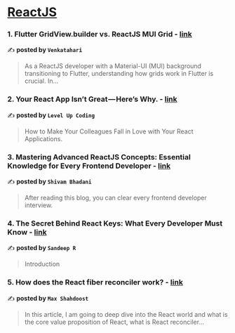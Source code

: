 
<h1><a href=https://medium.com/tag/reactjs/recommended target="_blank" rel="noopener noreferrer">ReactJS</a></h1>
<h3>1. Flutter GridView.builder vs. ReactJS MUI Grid - <a href="https://medium.com/@venkatahari84/flutter-gridview-builder-vs-reactjs-mui-grid-bb7af0de3dc9" target="_blank" rel="noopener noreferrer">link</a></h3>

✍️ **posted by `Venkatahari`**

<blockquote>As a ReactJS developer with a Material-UI (MUI) background transitioning to Flutter, understanding how grids work in Flutter is crucial. In…</blockquote>

<h3>2. Your React App Isn’t Great — Here’s Why. - <a href="https://medium.com/gitconnected/your-react-app-isnt-great-here-s-why-5eb61b3f110b" target="_blank" rel="noopener noreferrer">link</a></h3>

✍️ **posted by `Level Up Coding`**

<blockquote>How to Make Your Colleagues Fall in Love with Your React Applications.</blockquote>

<h3>3. Mastering Advanced ReactJS Concepts: Essential Knowledge for Every Frontend Developer - <a href="https://medium.com/@shivambhadani_/mastering-advanced-reactjs-concepts-essential-knowledge-for-every-frontend-developer-8123cf0b13ab" target="_blank" rel="noopener noreferrer">link</a></h3>

✍️ **posted by `Shivam Bhadani`**

<blockquote>After reading this blog, you can clear every frontend developer interview.</blockquote>

<h3>4. The Secret Behind React Keys: What Every Developer Must Know - <a href="https://medium.com/@skrohilla1/the-secret-behind-react-keys-what-every-developer-must-know-b5b7b367887c" target="_blank" rel="noopener noreferrer">link</a></h3>

✍️ **posted by `Sandeep R`**

<blockquote>Introduction</blockquote>

<h3>5. How does the React fiber reconciler work? - <a href="https://medium.com/@maxtsh/how-does-the-react-fiber-reconciler-work-77c3650127da" target="_blank" rel="noopener noreferrer">link</a></h3>

✍️ **posted by `Max Shahdoost`**

<blockquote>In this article, I am going to deep dive into the React world and what is the core value proposition of React, what is React reconciler…</blockquote>

